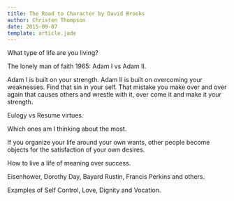 ```yaml
---
title: The Road to Character by David Brooks
author: Christen Thompson
date: 2015-09-07
template: article.jade 
---
```


What type of life are you living?

<span class="more"></span>

The lonely man of faith 1965: Adam I vs Adam II.

Adam I is built on your strength.  Adam II is built on overcoming your weaknesses. Find that sin in your self. That mistake you make over and over again that causes others and wrestle with it, over come it and make it your strength.

Eulogy vs Resume virtues.

Which ones am I thinking about the most.

If you organize your life around your own wants, other people become objects for the satisfaction of your own desires.

How to live a life of meaning over success.

Eisenhower, Dorothy Day, Bayard Rustin, Francis Perkins and others.

Examples of Self Control, Love, Dignity and Vocation.